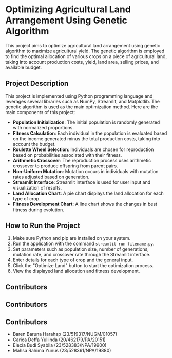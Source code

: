 # Optimizing Agricultural Land Arrangement Using Genetic Algorithm

This project aims to optimize agricultural land arrangement using genetic algorithm to maximize agricultural yield. The genetic algorithm is employed to find the optimal allocation of various crops on a piece of agricultural land, taking into account production costs, yield, land area, selling prices, and available budget.

## Project Description

This project is implemented using Python programming language and leverages several libraries such as NumPy, Streamlit, and Matplotlib. The genetic algorithm is used as the main optimization method. Here are the main components of this project:

- **Population Initialization**: The initial population is randomly generated with normalized proportions.
- **Fitness Calculation**: Each individual in the population is evaluated based on the income generated minus the total production costs, taking into account the budget.
- **Roulette Wheel Selection**: Individuals are chosen for reproduction based on probabilities associated with their fitness.
- **Arithmetic Crossover**: The reproduction process uses arithmetic crossover to produce offspring from parent pairs.
- **Non-Uniform Mutation**: Mutation occurs in individuals with mutation rates adjusted based on generation.
- **Streamlit Interface**: Streamlit interface is used for user input and visualization of results.
- **Land Allocation Chart**: A pie chart displays the land allocation for each type of crop.
- **Fitness Development Chart**: A line chart shows the changes in best fitness during evolution.

## How to Run the Project

1. Make sure Python and pip are installed on your system.
3. Run the application with the command `streamlit run filename.py`.
4. Set parameters such as population size, number of generations, mutation rate, and crossover rate through the Streamlit interface.
5. Enter details for each type of crop and the general input.
6. Click the "Optimize Land" button to start the optimization process.
7. View the displayed land allocation and fitness development.

## Contributors

## Contributors

## Contributors
- Baren Baruna Harahap (23/519317/NUGM/01057)
- Carica Deffa Yullinda (20/462179/PA/20151)
- Elecia Budi Syabila (23/528383/NPA/19900)
- Mahsa Rahima Yunus (23/528361/NPA/19880)
